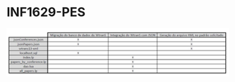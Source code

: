 # INF1629-PES

![Matriz de Rastreabilidade do Projeto WtranS](Documentos/matriz_rastreabilidade.JPG?raw=true "Title")
